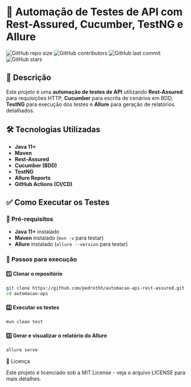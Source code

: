 # 🚀 Automação de Testes de API com Rest-Assured, Cucumber, TestNG e Allure

![GitHub repo size](https://img.shields.io/github/repo-size/pedrothh/automacao-api-rest-assured)
![GitHub contributors](https://img.shields.io/github/contributors/pedrothh/automacao-api-rest-assured)
![GitHub last commit](https://img.shields.io/github/last-commit/pedrothh/automacao-api-rest-assured)
![GitHub stars](https://img.shields.io/github/stars/pedrothh/automacao-api-rest-assured?style=social)

## 📌 Descrição

Este projeto é uma **automação de testes de API** utilizando **Rest-Assured** para requisições HTTP, **Cucumber** para escrita de cenários em BDD, **TestNG** para execução dos testes e **Allure** para geração de relatórios detalhados.

## 🛠️ Tecnologias Utilizadas

- **Java 11+**
- **Maven**
- **Rest-Assured**
- **Cucumber (BDD)**
- **TestNG**
- **Allure Reports**
- **GitHub Actions (CI/CD)**

## ✅ Como Executar os Testes

### 🔹 Pré-requisitos

- **Java 11+** instalado
- **Maven** instalado (`mvn -v` para testar)
- **Allure** instalado (`allure --version` para testar)

### 🔹 Passos para execução

#### **1️⃣ Clonar o repositório**
```sh
git clone https://github.com/pedrothh/automacao-api-rest-assured.git
cd automacao-api
```

#### **2️⃣ Executar os testes**
```sh
mvn clean test
```

#### **3️⃣ Gerar e visualizar o relatório do Allure**
```sh
allure serve
```

📜 Licença

Este projeto é licenciado sob a MIT License - veja o arquivo LICENSE para mais detalhes.